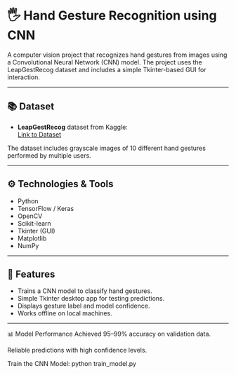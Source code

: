 # 🖐️ Hand Gesture Recognition using CNN

A computer vision project that recognizes hand gestures from images using a Convolutional Neural Network (CNN) model. The project uses the LeapGestRecog dataset and includes a simple Tkinter-based GUI for interaction.

---

## 📚 Dataset

- **LeapGestRecog** dataset from Kaggle:  
  [Link to Dataset](https://www.kaggle.com/datasets/gti-upm/leapgestrecog)

The dataset includes grayscale images of 10 different hand gestures performed by multiple users.

---

## ⚙️ Technologies & Tools

- Python
- TensorFlow / Keras
- OpenCV
- Scikit-learn
- Tkinter (GUI)
- Matplotlib
- NumPy

---

## 🚀 Features

- Trains a CNN model to classify hand gestures.
- Simple Tkinter desktop app for testing predictions.
- Displays gesture label and model confidence.
- Works offline on local machines.

---
📊 Model Performance
Achieved 95–99% accuracy on validation data.

Reliable predictions with high confidence levels.

 Train the CNN Model:
 python train_model.py


